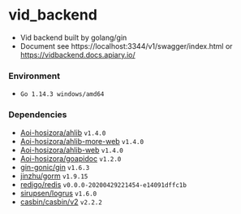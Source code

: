 # vid_backend

+ Vid backend built by golang/gin
+ Document see https://localhost:3344/v1/swagger/index.html or https://vidbackend.docs.apiary.io/

### Environment

+ `Go 1.14.3 windows/amd64`

### Dependencies

+ [Aoi-hosizora/ahlib](https://github.com/Aoi-hosizora/ahlib) `v1.4.0`
+ [Aoi-hosizora/ahlib-more-web](https://github.com/Aoi-hosizora/ahlib-more-web) `v1.4.0`
+ [Aoi-hosizora/ahlib-web](https://github.com/Aoi-hosizora/ahlib-web) `v1.4.0`
+ [Aoi-hosizora/goapidoc](https://github.com/Aoi-hosizora/goapidoc) `v1.2.0`
+ [gin-gonic/gin](https://github.com/gin-gonic/gin) `v1.6.3`
+ [jinzhu/gorm](https://github.com/jinzhu/gorm) `v1.9.15`
+ [redigo/redis](https://github.com/redigo/redis) `v0.0.0-20200429221454-e14091dffc1b`
+ [sirupsen/logrus](https://github.com/sirupsen/logrus) `v1.6.0`
+ [casbin/casbin/v2](https://github.com/casbin/casbin/v2) `v2.2.2`
